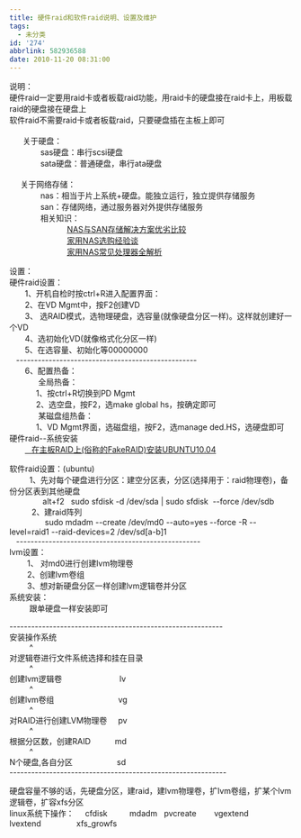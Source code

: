 ```yaml
---
title: 硬件raid和软件raid说明、设置及维护
tags:
  - 未分类
id: '274'
abbrlink: 582936588
date: 2010-11-20 08:31:00
---
```


说明：  
硬件raid一定要用raid卡或者板载raid功能，用raid卡的硬盘接在raid卡上，用板载raid的硬盘接在硬盘上  
软件raid不需要raid卡或者板载raid，只要硬盘插在主板上即可  
   
      关于硬盘：  
              sas硬盘：串行scsi硬盘  
              sata硬盘：普通硬盘，串行ata硬盘  
   
     关于网络存储：  
              nas：相当于片上系统+硬盘。能独立运行，独立提供存储服务  
              san：存储网络，通过服务器对外提供存储服务  
              相关知识：  
                          [NAS与SAN存储解决方案优劣比较](http://tech.sina.com.cn/roll/2008-12-15/0913914313.shtml)  
                          [家用NAS选购经验谈](http://news.sanhaostreet.com/NewsData/2009/6/2009625164357166.shtml)  
                          [家用NAS常见处理器全解析](http://storage.it168.com/a2009/0603/582/000000582556.shtml)  
  
设置：  
硬件raid设置：  
       1、开机自检时按ctrl+R进入配置界面：  
       2、在VD Mgmt中，按F2创建VD  
       3、 选RAID模式，选物理硬盘，选容量(就像硬盘分区一样)。这样就创建好一个VD  
       4、选初始化VD(就像格式化分区一样)  
       5、在选容量、初始化等00000000  
   --------------------------------------------------  
       6、配置热备：  
             全局热备：  
            1、按ctrl+R切换到PD Mgmt  
            2、选空盘，按F2，选make global hs，按确定即可  
             某磁盘组热备：  
            1、VD Mgmt界面，选磁盘组，按F2，选manage ded.HS，选硬盘即可  
硬件raid--系统安装  
       [   在主板RAID上(俗称的FakeRAID)安装UBUNTU10.04](http://forum.ubuntu.org.cn/viewtopic.php?t=274182)  
  
软件raid设置：(ubuntu)  
         1、先对每个硬盘进行分区：建空分区表，分区(选择用于：raid物理卷)，备份分区表到其他硬盘  
               alt+f2   sudo sfdisk -d /dev/sda | sudo sfdisk  --force /dev/sdb  
          2、建raid阵列  
                sudo mdadm --create /dev/md0 --auto=yes --force -R --level=raid1 --raid-devices=2 /dev/sd\[a-b\]1   
   ---------------------------------------------------  
lvm设置：  
        1、 对md0进行创建lvm物理卷  
        2、创建lvm卷组  
        3、想对新硬盘分区一样创建lvm逻辑卷并分区  
系统安装：  
         跟单硬盘一样安装即可  
  
\-----------------------------------------------------------  
安装操作系统  
         ^  
对逻辑卷进行文件系统选择和挂在目录  
         ^  
创建lvm逻辑卷                          lv  
         ^  
创建lvm卷组                             vg  
         ^  
对RAID进行创建LVM物理卷     pv  
         ^  
根据分区数，创建RAID           md  
         ^  
N个硬盘,各自分区                    sd  
\------------------------------------------------------------  
  
硬盘容量不够的话，先硬盘分区，建raid，建lvm物理卷，扩lvm卷组，扩某个lvm逻辑卷，扩容xfs分区  
linux系统下操作：     cfdisk          mdadm   pvcreate        vgextend     lvextend                xfs\_growfs